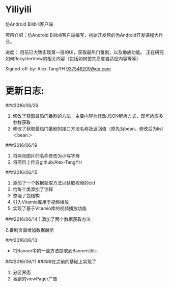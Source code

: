 # Yiliyili
仿Android Bilibili客户端

项目介绍：仿Android Bilibili客户端编写，初始开发目的为Android开发课程大作业。

进度：
目前已大致实现第一层的UI，获取最热门番剧，以及播放功能。
正在研究如何RecyclerView的相关内容（包括如何使其高度自适应内容等等）

Signed-off-by: Alex-TangYH <937546209@qq.com>


# 更新日志:

###2016/06/26
1. 修改了获取最热门番剧的方法，主要内容为修改JSON解析方式，现可适应多参数获取
2. 修改了获取最热门番剧的接口方法名称及返回值（原先为bean，修改后为list＜bean＞

###2016/06/19
1. 将两张图片的名称修改为小写字母
2. 将项目上传自github/Alex-TangYH

###2016/06/15
1. 添加了一个数据获取方法以获取视频的cid
2. 给每个类添加了注释
3. 整理了包结构
4. 引入Vitamio库用于视频播放
5. 实现了基于Vitamio库的视频播放功能

###2016/06/14
1.添加了两个数据获取方法

2.番剧页面增加数据展示

###2016/06/13
- 将Banner中的一些方法提取到BannerUtils

###2016/06/11
#####在之前的基础上实现了
1. 分区界面
2. 番剧的viewPager广告



